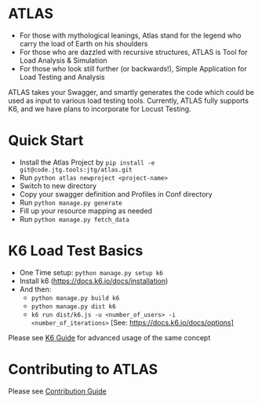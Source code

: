 ATLAS
=======

- For those with mythological leanings, Atlas stand for the legend who carry the load of Earth on his shoulders
- For those who are dazzled with recursive structures, ATLAS is Tool for Load Analysis & Simulation
- For those who look still further (or backwards!), Simple Application for Load Testing and Analysis

ATLAS takes your Swagger, and smartly generates the code which could be used as input to various load testing tools.
Currently, ATLAS fully supports K6, and we have plans to incorporate for Locust Testing.


Quick Start
=====
- Install the Atlas Project by `pip install -e git@code.jtg.tools:jtg/atlas.git`
- Run `python atlas newproject <project-name>`
- Switch to new directory
- Copy your swagger definition and Profiles in Conf directory
- Run `python manage.py generate`
- Fill up your resource mapping as needed
- Run `python manage.py fetch_data`


K6 Load Test Basics
=======

- One Time setup: `python manage.py setup k6`
- Install k6 (https://docs.k6.io/docs/installation)
- And then:
    - `python manage.py build k6`
    - `python manage.py dist k6`
    - `k6 run dist/k6.js -u <number_of_users> -i <number_of_iterations>` [See: https://docs.k6.io/docs/options]

Please see [K6 Guide](docs/k6.md) for advanced usage of the same concept


Contributing to ATLAS
=========

Please see [Contribution Guide](docs/Contributing.md)

